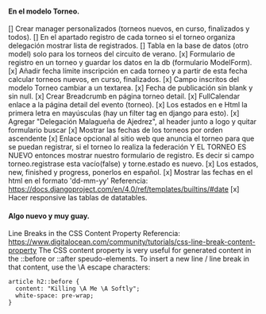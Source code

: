 #### En el modelo Torneo.

[] Crear manager personalizados (torneos nuevos, en curso, finalizados y todos).
[] En el apartado registro de cada torneo si el torneo organiza delegación mostrar lista de registrados.
[] Tabla en la base de datos (otro model) solo para los torneos del circuito de verano.
[x] Formulario de registro en un torneo y guardar los datos en la db (formulario ModelForm).
[x] Añadir fecha límite inscripción en cada torneo y a partir de esta fecha calcular torneos nuevos, en curso,
   finalizados.
[x] Campo inscritos del modelo Torneo cambiar a un textarea.
[x] Fecha de publicación sin blank y sin null.
[x] Crear Breadcrumb en página torneo detail.
[x] FullCalendar enlace a la página detail del evento (torneo).
[x] Los estados en e Html la primera letra en mayúsculas (hay un filter tag en django para esto).
[x] Agregar "Delegación Malagueña de Ajedrez", al header junto a logo y quitar formulario buscar
[x] Mostrar las fechas de los torneos por orden ascendente
[x] Enlace opcional al sitio web que anuncia el torneo para que se puedan registrar, si el torneo lo realiza la
   federación Y EL TORNEO ES NUEVO entonces mostrar nuestro formulario de registro. Es decir si campo torneo.registrase
   esta vacío(false) y torne.estado es nuevo.
[x] Los estados, new, finished y progress, ponerlos en español.
[x] Mostrar las fechas en el html en el formato 'dd-mm-yy'
    Referencia: https://docs.djangoproject.com/en/4.0/ref/templates/builtins/#date
[x] Hacer responsive las tablas de datatables.


#### Algo nuevo y muy guay.
Line Breaks in the CSS Content Property
Referencia: https://www.digitalocean.com/community/tutorials/css-line-break-content-property
The CSS content property is very useful for generated content in the ::before or ::after speudo-elements.
To insert a new line / line break in that content, use the \A escape characters:

```
article h2::before {
  content: "Killing \A Me \A Softly";
  white-space: pre-wrap;
}
```